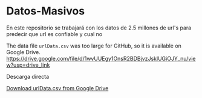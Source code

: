 # Datos-Masivos
En este repositorio se trabajará con los datos de 2.5 millones de url's para predecir que url es confiable y cual no


The data file `urlData.csv` was too large for GitHub, so it is available on Google Drive.
https://drive.google.com/file/d/1wvUUEgy1OnsR2BDBjvzJsklUGiOJY_nu/view?usp=drive_link

Descarga directa

[Download urlData.csv from Google Drive](https://drive.google.com/file/d/1wvUUEgy1OnsR2BDBjvzJsklUGiOJY_nu/view?usp=drive_link)
